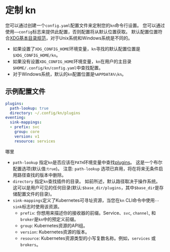 # 定制 kn

您可以通过创建一个`config.yaml`配置文件来定制您的`kn`命令行设置。
您可以通过使用`——config`标志来提供此配置，否则配置将从默认位置获取。
默认配置位置符合[XDG基本目录规范](https://specifications.freedesktop.org/basedir-spec/basedir-spec-latest.html)，对于Unix系统和Windows系统是不同的。

- 如果设置了`XDG_CONFIG_HOME`环境变量，`kn`寻找的默认配置位置是`$XDG_CONFIG_HOME/kn`。
- 如果没有设置`XDG_CONFIG_HOME`环境变量，`kn`在用户的主目录`$HOME/.config/kn/config.yaml`中查找配置。
- 对于Windows系统，默认的`kn`配置位置是`%APPDATA%\kn`。

## 示例配置文件

```yaml
plugins:
  path-lookup: true
  directory: ~/.config/kn/plugins
eventing:
  sink-mappings:
  - prefix: svc
    group: core
    version: v1
    resource: services
```

哪里

- `path-lookup` 指定`kn`是否应该在`PATH`环境变量中查找[plugins](kn-plugins.md)。
  这是一个布尔配置选项(默认值:`true`)。
  注意: `path-lookup` 选项已弃用，将在将来无条件启用路径查找的版本中删除。
- `directory` 指定`kn`查找插件的目录。
  如前所述，默认路径取决于操作系统。
  这可以是用户可见的任何目录(默认:`$base_dir/plugins`，其中`$base_dir`是存储配置文件的目录)。
- `sink-mappings`定义了Kubernetes可寻址资源，当您在`kn` CLI命令中使用`--sink`标志时使用该资源。
    - `prefix`: 你想用来描述你的接收器的前缀。Service、`svc`, `channel`, 和 `broker`是`kn`中的预定义前缀。
    <!--can be a prefix be anything? Otherwise let's provide a full list of what's allowed, limitations, etc.-->
    - `group`: Kubernetes资源的API组。
    - `version`: Kubernetes资源的版本。
    - `resource`: Kubernetes资源类型的小写复数名称。例如，`services` 或 `brokers`。
